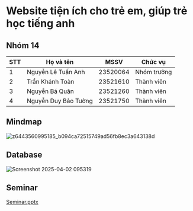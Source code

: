 # Website tiện ích cho trẻ em, giúp trẻ học tiếng anh

## Nhóm 14
|STT|Họ và tên|MSSV|Chức vụ|
|---|---------|----|-------|
|1|Nguyễn Lê Tuấn Anh|23520064|Nhóm trưởng|
|2|Trần Khánh Toàn|23521610|Thành viên|
|3|Nguyễn Bá Quân|23521260|Thành viên|
|4|Nguyễn Duy Bảo Tường|23521750|Thành viên|

## Mindmap
![z6443560995185_b094ca72515749ad56fb8ec3a643138d](https://github.com/user-attachments/assets/fa2a4f5f-87eb-4bea-b6cd-056dbb33dce6)

## Database
![Screenshot 2025-04-02 095319](https://github.com/user-attachments/assets/ea14da5e-2f9f-41f1-9cb4-f217ada1760c)

## Seminar
[Seminar.pptx](https://github.com/user-attachments/files/19560670/Seminar.pptx)

